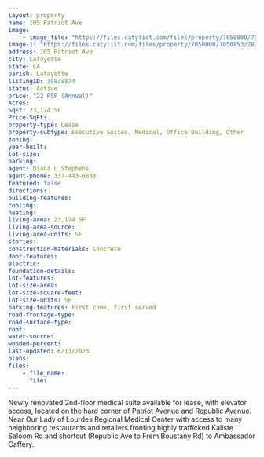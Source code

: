 ```yaml
---
layout: property
name: 105 Patriot Ave
image:
    - image_file: "https://files.catylist.com/files/property/7050000/7050853/28143507_Picture1.png"
image-1: "https://files.catylist.com/files/property/7050000/7050853/28138697_105_Patriot_Avenue_Suite_204_1534.jpg"
address: 105 Patriot Ave
city: Lafayette
state: LA
parish: Lafayette
listingID: 30838874
status: Active
price: "22 PSF (Annual)"
Acres:
SqFt: 23,174 SF
Price-SqFt:
property-type: Lease
property-subtype: Executive Suites, Medical, Office Building, Other
zoning:
year-built:
lot-size:
parking:
agent: Diana L Stephens
agent-phone: 337-443-0880
featured: false
directions:
building-features:
cooling:
heating:
living-area: 23,174 SF
living-area-source:
living-area-units: SF
stories:
construction-materials: Concrete
door-features:
electric:
foundation-details:
lot-features:
lot-size-area:
lot-size-square-feet:
lot-size-units: SF
parking-features: First come, first served
road-frontage-type:
road-surface-type:
roof:
water-source:
wooded-percent:
last-updated: 6/13/2023
plans:
files:
    - file_name:
      file:
---
```

Newly renovated 2nd-floor medical suite available for lease, with elevator access, located on the hard corner of Patriot Avenue and Republic Avenue. Near Our Lady of Lourdes Regional Medical Center with access to many neighboring restaurants and retailers fronting highly trafficked Kaliste Saloom Rd and shortcut (Republic Ave to Frem Boustany Rd) to Ambassador Caffery.
